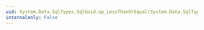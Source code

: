 ```yaml
---
uid: System.Data.SqlTypes.SqlGuid.op_LessThanOrEqual(System.Data.SqlTypes.SqlGuid,System.Data.SqlTypes.SqlGuid)
internalonly: False
---
```

